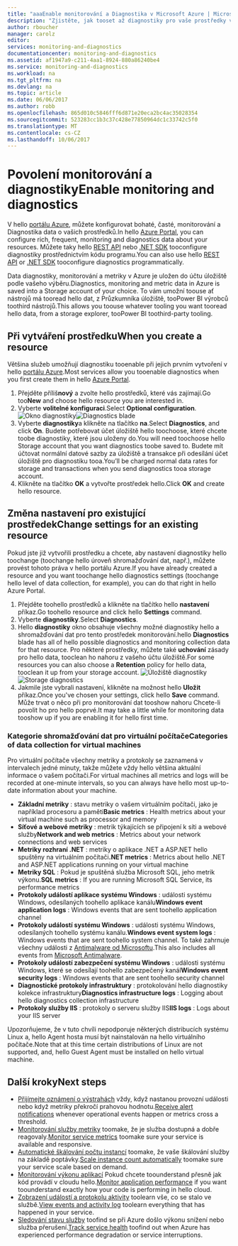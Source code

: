 ```yaml
---
title: "aaaEnable monitorování a Diagnostika v Microsoft Azure | Microsoft Docs"
description: "Zjistěte, jak tooset až diagnostiky pro vaše prostředky v Azure."
author: rboucher
manager: carolz
editor: 
services: monitoring-and-diagnostics
documentationcenter: monitoring-and-diagnostics
ms.assetid: af1947a9-c211-4aa1-8924-880a86240be4
ms.service: monitoring-and-diagnostics
ms.workload: na
ms.tgt_pltfrm: na
ms.devlang: na
ms.topic: article
ms.date: 06/06/2017
ms.author: robb
ms.openlocfilehash: 865d010c5846fff6d871e20eca2bc4ac35028354
ms.sourcegitcommit: 523283cc1b3c37c428e77850964dc1c33742c5f0
ms.translationtype: MT
ms.contentlocale: cs-CZ
ms.lasthandoff: 10/06/2017
---
```

# <a name="enable-monitoring-and-diagnostics"></a><span data-ttu-id="dc376-103">Povolení monitorování a diagnostiky</span><span class="sxs-lookup"><span data-stu-id="dc376-103">Enable monitoring and diagnostics</span></span>
<span data-ttu-id="dc376-104">V hello [portálu Azure](https://portal.azure.com), můžete konfigurovat bohaté, časté, monitorování a Diagnostika data o vašich prostředků.</span><span class="sxs-lookup"><span data-stu-id="dc376-104">In hello [Azure Portal](https://portal.azure.com), you can configure rich, frequent, monitoring and diagnostics data about your resources.</span></span> <span data-ttu-id="dc376-105">Můžete taky hello [REST API](https://msdn.microsoft.com/library/azure/dn931932.aspx) nebo [.NET SDK](http://www.nuget.org/packages/Microsoft.Azure.Management.Monitor) tooconfigure diagnostiky prostřednictvím kódu programu.</span><span class="sxs-lookup"><span data-stu-id="dc376-105">You can also use hello [REST API](https://msdn.microsoft.com/library/azure/dn931932.aspx) or [.NET SDK](http://www.nuget.org/packages/Microsoft.Azure.Management.Monitor) tooconfigure diagnostics programmatically.</span></span>

<span data-ttu-id="dc376-106">Data diagnostiky, monitorování a metriky v Azure je uložen do účtu úložiště podle vašeho výběru.</span><span class="sxs-lookup"><span data-stu-id="dc376-106">Diagnostics, monitoring and metric data in Azure is saved into a Storage account of your choice.</span></span> <span data-ttu-id="dc376-107">To vám umožní toouse ať nástrojů má tooread hello dat, z Průzkumníka úložiště, tooPower BI výrobců toothird nástrojů.</span><span class="sxs-lookup"><span data-stu-id="dc376-107">This allows you toouse whatever tooling you want tooread hello data, from a storage explorer, tooPower BI toothird-party tooling.</span></span>

## <a name="when-you-create-a-resource"></a><span data-ttu-id="dc376-108">Při vytváření prostředku</span><span class="sxs-lookup"><span data-stu-id="dc376-108">When you create a resource</span></span>
<span data-ttu-id="dc376-109">Většina služeb umožňují diagnostiku tooenable při jejich prvním vytvoření v hello [portálu Azure](https://portal.azure.com).</span><span class="sxs-lookup"><span data-stu-id="dc376-109">Most services allow you tooenable diagnostics when you first create them in hello [Azure Portal](https://portal.azure.com).</span></span>

1. <span data-ttu-id="dc376-110">Přejděte příliš**nový** a zvolte hello prostředků, které vás zajímají.</span><span class="sxs-lookup"><span data-stu-id="dc376-110">Go too**New** and choose hello resource you are interested in.</span></span>
2. <span data-ttu-id="dc376-111">Vyberte **volitelné konfiguraci**.</span><span class="sxs-lookup"><span data-stu-id="dc376-111">Select **Optional configuration**.</span></span>
    <span data-ttu-id="dc376-112">![Okno diagnostiky](./media/insights-how-to-use-diagnostics/Insights_CreateTime.png)</span><span class="sxs-lookup"><span data-stu-id="dc376-112">![Diagnostics blade](./media/insights-how-to-use-diagnostics/Insights_CreateTime.png)</span></span>
3. <span data-ttu-id="dc376-113">Vyberte **diagnostiky**a klikněte na tlačítko **na**.</span><span class="sxs-lookup"><span data-stu-id="dc376-113">Select **Diagnostics**, and click **On**.</span></span> <span data-ttu-id="dc376-114">Budete potřebovat účet úložiště hello toochoose, které chcete toobe diagnostiky, které jsou uloženy do.</span><span class="sxs-lookup"><span data-stu-id="dc376-114">You will need toochoose hello Storage account that you want diagnostics toobe saved to.</span></span> <span data-ttu-id="dc376-115">Budete mít účtovat normální datové sazby za úložiště a transakce při odesílání účet úložiště pro diagnostiku tooa.</span><span class="sxs-lookup"><span data-stu-id="dc376-115">You’ll be charged normal data rates for storage and transactions when you send diagnostics tooa storage account.</span></span>
4. <span data-ttu-id="dc376-116">Klikněte na tlačítko **OK** a vytvořte prostředek hello.</span><span class="sxs-lookup"><span data-stu-id="dc376-116">Click **OK** and create hello resource.</span></span>

## <a name="change-settings-for-an-existing-resource"></a><span data-ttu-id="dc376-117">Změna nastavení pro existující prostředek</span><span class="sxs-lookup"><span data-stu-id="dc376-117">Change settings for an existing resource</span></span>
<span data-ttu-id="dc376-118">Pokud jste již vytvořili prostředku a chcete, aby nastavení diagnostiky hello toochange (toochange hello úroveň shromažďování dat, např.), můžete provést tohoto práva v hello portálu Azure.</span><span class="sxs-lookup"><span data-stu-id="dc376-118">If you have already created a resource and you want toochange hello diagnostics settings (toochange hello level of data collection, for example), you can do that right in hello Azure Portal.</span></span>

1. <span data-ttu-id="dc376-119">Přejděte toohello prostředků a klikněte na tlačítko hello **nastavení** příkaz.</span><span class="sxs-lookup"><span data-stu-id="dc376-119">Go toohello resource and click hello **Settings** command.</span></span>
2. <span data-ttu-id="dc376-120">Vyberte **diagnostiky**.</span><span class="sxs-lookup"><span data-stu-id="dc376-120">Select **Diagnostics**.</span></span>
3. <span data-ttu-id="dc376-121">Hello **diagnostiky** okno obsahuje všechny možné diagnostiky hello a shromažďování dat pro tento prostředek monitorování.</span><span class="sxs-lookup"><span data-stu-id="dc376-121">hello **Diagnostics** blade has all of hello possible diagnostics and monitoring collection data for that resource.</span></span> <span data-ttu-id="dc376-122">Pro některé prostředky, můžete také **uchování** zásady pro hello data, tooclean ho nahoru z vašeho účtu úložiště.</span><span class="sxs-lookup"><span data-stu-id="dc376-122">For some resources you can also choose a **Retention** policy for hello data, tooclean it up from your storage account.</span></span>
    <span data-ttu-id="dc376-123">![Úložiště diagnostiky](./media/insights-how-to-use-diagnostics/Insights_StorageDiagnostics.png)</span><span class="sxs-lookup"><span data-stu-id="dc376-123">![Storage diagnostics](./media/insights-how-to-use-diagnostics/Insights_StorageDiagnostics.png)</span></span>
4. <span data-ttu-id="dc376-124">Jakmile jste vybrali nastavení, klikněte na možnost hello **Uložit** příkaz.</span><span class="sxs-lookup"><span data-stu-id="dc376-124">Once you've chosen your settings, click hello **Save** command.</span></span> <span data-ttu-id="dc376-125">Může trvat o něco při pro monitorování dat tooshow nahoru Chcete-li povolit ho pro hello poprvé.</span><span class="sxs-lookup"><span data-stu-id="dc376-125">It may take a little while for monitoring data tooshow up if you are enabling it for hello first time.</span></span>

### <a name="categories-of-data-collection-for-virtual-machines"></a><span data-ttu-id="dc376-126">Kategorie shromažďování dat pro virtuální počítače</span><span class="sxs-lookup"><span data-stu-id="dc376-126">Categories of data collection for virtual machines</span></span>
<span data-ttu-id="dc376-127">Pro virtuální počítače všechny metriky a protokoly se zaznamená v intervalech jedné minuty, takže můžete vždy hello většina aktuální informace o vašem počítači.</span><span class="sxs-lookup"><span data-stu-id="dc376-127">For virtual machines all metrics and logs will be recorded at one-minute intervals, so you can always have hello most up-to-date information about your machine.</span></span>

* <span data-ttu-id="dc376-128">**Základní metriky** : stavu metriky o vašem virtuálním počítači, jako je například procesoru a paměti</span><span class="sxs-lookup"><span data-stu-id="dc376-128">**Basic metrics** : Health metrics about your virtual machine such as processor and memory</span></span>
* <span data-ttu-id="dc376-129">**Síťové a webové metriky** : metrik týkajících se připojení k síti a webové služby</span><span class="sxs-lookup"><span data-stu-id="dc376-129">**Network and web metrics** : Metrics about your network connections and web services</span></span>
* <span data-ttu-id="dc376-130">**Metriky rozhraní .NET** : metriky o aplikace .NET a ASP.NET hello spuštěny na virtuálním počítači</span><span class="sxs-lookup"><span data-stu-id="dc376-130">**.NET metrics** : Metrics about hello .NET and ASP.NET applications running on your virtual machine</span></span>
* <span data-ttu-id="dc376-131">**Metriky SQL** : Pokud je spuštěná služba Microsoft SQL, jeho metrik výkonu.</span><span class="sxs-lookup"><span data-stu-id="dc376-131">**SQL metrics** : If you are running Microsoft SQL Service, its performance metrics</span></span>
* <span data-ttu-id="dc376-132">**Protokoly událostí aplikace systému Windows** : události systému Windows, odesílaných toohello aplikace kanálu</span><span class="sxs-lookup"><span data-stu-id="dc376-132">**Windows event application logs** : Windows events that are sent toohello application channel</span></span>
* <span data-ttu-id="dc376-133">**Protokoly událostí systému Windows** : události systému Windows, odesílaných toohello systému kanálu.</span><span class="sxs-lookup"><span data-stu-id="dc376-133">**Windows event system logs** : Windows events that are sent toohello system channel.</span></span> <span data-ttu-id="dc376-134">To také zahrnuje všechny události z [Antimalware od Microsoftu](http://go.microsoft.com/fwlink/?LinkID=404171&clcid=0x409).</span><span class="sxs-lookup"><span data-stu-id="dc376-134">This also includes all events from [Microsoft Antimalware](http://go.microsoft.com/fwlink/?LinkID=404171&clcid=0x409).</span></span>
* <span data-ttu-id="dc376-135">**Protokoly událostí zabezpečení systému Windows** : události systému Windows, které se odesílají toohello zabezpečený kanál</span><span class="sxs-lookup"><span data-stu-id="dc376-135">**Windows event security logs** : Windows events that are sent toohello security channel</span></span>
* <span data-ttu-id="dc376-136">**Diagnostické protokoly infrastruktury** : protokolování hello diagnostiky kolekce infrastruktury</span><span class="sxs-lookup"><span data-stu-id="dc376-136">**Diagnostics infrastructure logs** : Logging about hello diagnostics collection infrastructure</span></span>
* <span data-ttu-id="dc376-137">**Protokoly služby IIS** : protokoly o serveru služby IIS</span><span class="sxs-lookup"><span data-stu-id="dc376-137">**IIS logs** : Logs about your IIS server</span></span>

<span data-ttu-id="dc376-138">Upozorňujeme, že v tuto chvíli nepodporuje některých distribucích systému Linux a, hello Agent hosta musí být nainstalován na hello virtuálního počítače.</span><span class="sxs-lookup"><span data-stu-id="dc376-138">Note that at this time certain distributions of Linux are not supported, and, hello Guest Agent must be installed on hello virtual machine.</span></span>

## <a name="next-steps"></a><span data-ttu-id="dc376-139">Další kroky</span><span class="sxs-lookup"><span data-stu-id="dc376-139">Next steps</span></span>
* <span data-ttu-id="dc376-140">[Přijímejte oznámení o výstrahách](insights-receive-alert-notifications.md) vždy, když nastanou provozní události nebo když metriky překročí prahovou hodnotu.</span><span class="sxs-lookup"><span data-stu-id="dc376-140">[Receive alert notifications](insights-receive-alert-notifications.md) whenever operational events happen or metrics cross a threshold.</span></span>
* <span data-ttu-id="dc376-141">[Monitorování služby metriky](insights-how-to-customize-monitoring.md) toomake, že je služba dostupná a dobře reagovaly.</span><span class="sxs-lookup"><span data-stu-id="dc376-141">[Monitor service metrics](insights-how-to-customize-monitoring.md) toomake sure your service is available and responsive.</span></span>
* <span data-ttu-id="dc376-142">[Automatické škálování počtu instancí](insights-how-to-scale.md) toomake, že vaše škálování služby na základě poptávky.</span><span class="sxs-lookup"><span data-stu-id="dc376-142">[Scale instance count automatically](insights-how-to-scale.md) toomake sure your service scale based on demand.</span></span>
* <span data-ttu-id="dc376-143">[Monitorování výkonu aplikací](../application-insights/app-insights-azure-web-apps.md) Pokud chcete toounderstand přesně jak kód provádí v cloudu hello.</span><span class="sxs-lookup"><span data-stu-id="dc376-143">[Monitor application performance](../application-insights/app-insights-azure-web-apps.md) if you want toounderstand exactly how your code is performing in hello cloud.</span></span>
* <span data-ttu-id="dc376-144">[Zobrazení událostí a protokolu aktivity](insights-debugging-with-events.md) toolearn vše, co se stalo ve službě.</span><span class="sxs-lookup"><span data-stu-id="dc376-144">[View events and activity log](insights-debugging-with-events.md) toolearn everything that has happened in your service.</span></span>
* <span data-ttu-id="dc376-145">[Sledování stavu služby](insights-service-health.md) toofind se při Azure došlo výkonu snížení nebo služba přerušení.</span><span class="sxs-lookup"><span data-stu-id="dc376-145">[Track service health](insights-service-health.md) toofind out when Azure has experienced performance degradation or service interruptions.</span></span>

